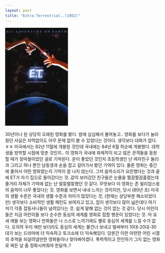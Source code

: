 ```yaml
---
layout: post
title: "Extra-Terrestrial..(1982)"
---
```


![image](/assets/images/eb2a1ae3cada5164ef2ac6b2c1869478.jpg)

30년이나 된 상당히 오래된 영화를 봤다. 밤에 심심해서 불꺼놓고..
영화를 보다가 놀라웠던 사실은 자막없이도 아무 문제 없이 볼 수 있었다는 것이다. 생각보다 대화가 없다. ㅎㅎ
미국에서는 82년 11월에 개봉된 것인데 국내에는 84년 6월 하순에 개봉했다. 대학생들 방학할 시점에 맞춘 것인지..
이 영화가 국내에 화제작이 되고 많은 관객들을 동원할 때가 장마철이었던 걸로 기억된다. 
운이 좋았던 것인지 초등학생인 난 여자친구 둘(!)과 그리고 하나 뿐인 남동생과 손을 잡고 걸어가서 봤던 기억이 있다.
물론 영화는 중간에 졸아서 어떤 영화였는지 기억이 잘 나지 않는다. 그저 음악소리가 요란했다는 것과 끝에 ET가 자기 집으로 돌아갔다는 것..같이 보러갔던 친구들은 눈물을 찔끔찔끔흘렸는데 줄거리 자체가 기억에 없는 난 멀뚱멀뚱했던 것 같다.
무엇보다 이 영화는 존 윌리암스옹의 음악이 너무 좋았다는 것. 영화를 보면서 내내 느끼는 것이지만, 당시 (80년 초) 미국의 생활 수준은 국내의 생활 수준과 차이가 많았다는 것, (현재는 상당부분 해소되었다만) 생각보다 소비적인 생활 패턴도 보여지고 있고, 집이 생각보다 많이 넓은데다 여기 저기 각종 잡동사니들이 널려있다는 것. 쉽게 말해 없는 것이 없는 것 같다.
당시 어린이들은 지금 어린이들 보다 순수한 동심의 세계를 영화로 접할 행운이 있었다는 것. 아 요새 애들 보는 영화나 만화들은 나 스스로 느끼기에도 별로 동심의 세계를 느낄 수가 없다. 오히려 우리 애만 보더라도 동심의 세계는 물건너 보내고 벌써부터 10대-20대-30대가 보는 드라마에 더 익숙하고 토크쇼에 더 익숙해있다.
당분간 이런 아련한 어린 시절의 추억을 되살려낼만한 영화들이나 찾아봐야겠다. 폭력적이고 잔인하기 그지 없는 영화로 찌든 날 좀 정화시켜줘야 한달까..?

